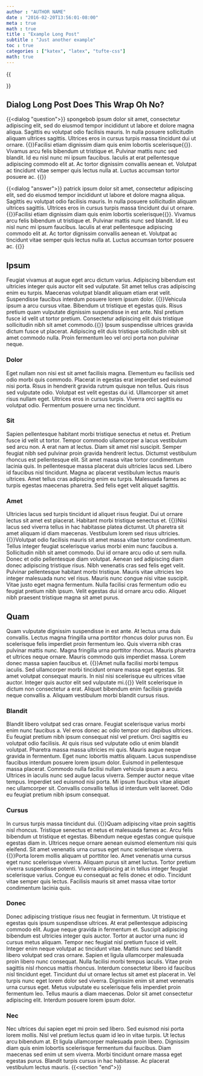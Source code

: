 ```yaml
---
author : "AUTHOR NAME"
date : "2016-02-20T13:56:01-08:00"
meta : true
math : true
title : "Example Long Post"
subtitle : "Just another example"
toc : true
categories : ["katex", "latex", "tufte-css"]
math: true
---
```

{{<section>}}
## Dialog Long Post Does This Wrap Oh No?

{{<dialog "question">}}
spongebob  ipsum dolor sit amet, consectetur adipiscing elit, sed do eiusmod tempor incididunt ut labore et dolore magna aliqua. Sagittis eu volutpat odio facilisis mauris. In nulla posuere sollicitudin aliquam ultrices sagittis. Ultrices eros in cursus turpis massa tincidunt dui ut ornare. {{<sidenote>}}Facilisi etiam dignissim diam quis enim lobortis scelerisque{{</sidenote>}}. Vivamus arcu felis bibendum ut tristique et. Pulvinar mattis nunc sed blandit. Id eu nisl nunc mi ipsum faucibus. Iaculis at erat pellentesque adipiscing commodo elit at. Ac tortor dignissim convallis aenean et. Volutpat ac tincidunt vitae semper quis lectus nulla at. Luctus accumsan tortor posuere ac.
{{</dialog>}}

{{<dialog "answer">}}
patrick  ipsum dolor sit amet, consectetur adipiscing elit, sed do eiusmod tempor incididunt ut labore et dolore magna aliqua. Sagittis eu volutpat odio facilisis mauris. In nulla posuere sollicitudin aliquam ultrices sagittis. Ultrices eros in cursus turpis massa tincidunt dui ut ornare. {{<sidenote>}}Facilisi etiam dignissim diam quis enim lobortis scelerisque{{</sidenote>}}. Vivamus arcu felis bibendum ut tristique et. Pulvinar mattis nunc sed blandit. Id eu nisl nunc mi ipsum faucibus. Iaculis at erat pellentesque adipiscing commodo elit at. Ac tortor dignissim convallis aenean et. Volutpat ac tincidunt vitae semper quis lectus nulla at. Luctus accumsan tortor posuere ac.
{{</dialog>}}
## Ipsum

Feugiat vivamus at augue eget arcu dictum varius. Adipiscing bibendum est ultricies integer quis auctor elit sed vulputate. Sit amet tellus cras adipiscing enim eu turpis. Maecenas volutpat blandit aliquam etiam erat velit. Suspendisse faucibus interdum posuere lorem ipsum dolor. {{<sidenote>}}Vehicula ipsum a arcu cursus vitae. Bibendum ut tristique et egestas quis. Risus pretium quam vulputate dignissim suspendisse in est ante. Nisl pretium fusce id velit ut tortor pretium. Consectetur adipiscing elit duis tristique sollicitudin nibh sit amet commodo.{{</sidenote>}} Ipsum suspendisse ultrices gravida dictum fusce ut placerat. Adipiscing elit duis tristique sollicitudin nibh sit amet commodo nulla. Proin fermentum leo vel orci porta non pulvinar neque.
### Dolor

Eget nullam non nisi est sit amet facilisis magna. Elementum eu facilisis sed odio morbi quis commodo. Placerat in egestas erat imperdiet sed euismod nisi porta. Risus in hendrerit gravida rutrum quisque non tellus. Quis risus sed vulputate odio. Volutpat est velit egestas dui id. Ullamcorper sit amet risus nullam eget. Ultrices eros in cursus turpis. Viverra orci sagittis eu volutpat odio. Fermentum posuere urna nec tincidunt.
### Sit

Sapien pellentesque habitant morbi tristique senectus et netus et. Pretium fusce id velit ut tortor. Tempor commodo ullamcorper a lacus vestibulum sed arcu non. A erat nam at lectus. Diam sit amet nisl suscipit. Semper feugiat nibh sed pulvinar proin gravida hendrerit lectus. Dictumst vestibulum rhoncus est pellentesque elit. Sit amet massa vitae tortor condimentum lacinia quis. In pellentesque massa placerat duis ultricies lacus sed. Libero id faucibus nisl tincidunt. Magna ac placerat vestibulum lectus mauris ultrices. Amet tellus cras adipiscing enim eu turpis. Malesuada fames ac turpis egestas maecenas pharetra. Sed felis eget velit aliquet sagittis.
### Amet

Ultricies lacus sed turpis tincidunt id aliquet risus feugiat. Dui ut ornare lectus sit amet est placerat. Habitant morbi tristique senectus et. {{<sidenote>}}Nisi lacus sed viverra tellus in hac habitasse platea dictumst. Ut pharetra sit amet aliquam id diam maecenas. Vestibulum lorem sed risus ultricies. {{</sidenote>}}Volutpat odio facilisis mauris sit amet massa vitae tortor condimentum. Tellus integer feugiat scelerisque varius morbi enim nunc faucibus a. Sollicitudin nibh sit amet commodo. Dui id ornare arcu odio ut sem nulla. Donec et odio pellentesque diam volutpat. Aenean sed adipiscing diam donec adipiscing tristique risus. Nibh venenatis cras sed felis eget velit. Pulvinar pellentesque habitant morbi tristique. Mauris vitae ultricies leo integer malesuada nunc vel risus. Mauris nunc congue nisi vitae suscipit. Vitae justo eget magna fermentum. Nulla facilisi cras fermentum odio eu feugiat pretium nibh ipsum. Velit egestas dui id ornare arcu odio. Aliquet nibh praesent tristique magna sit amet purus.
## Quam

Quam vulputate dignissim suspendisse in est ante. At lectus urna duis convallis. Lectus magna fringilla urna porttitor rhoncus dolor purus non. Eu scelerisque felis imperdiet proin fermentum leo. Quis viverra nibh cras pulvinar mattis nunc. Magna fringilla urna porttitor rhoncus. Mauris pharetra et ultrices neque ornare. Mauris commodo quis imperdiet massa. Lorem donec massa sapien faucibus et. {{<sidenote>}}Amet nulla facilisi morbi tempus iaculis. Sed ullamcorper morbi tincidunt ornare massa eget egestas. Sit amet volutpat consequat mauris. In nisl nisi scelerisque eu ultrices vitae auctor. Integer quis auctor elit sed vulputate mi.{{</sidenote>}} Velit scelerisque in dictum non consectetur a erat. Aliquet bibendum enim facilisis gravida neque convallis a. Aliquam vestibulum morbi blandit cursus risus.
### Blandit

Blandit libero volutpat sed cras ornare. Feugiat scelerisque varius morbi enim nunc faucibus a. Vel eros donec ac odio tempor orci dapibus ultrices. Eu feugiat pretium nibh ipsum consequat nisl vel pretium. Orci sagittis eu volutpat odio facilisis. At quis risus sed vulputate odio ut enim blandit volutpat. Pharetra massa massa ultricies mi quis. Mauris augue neque gravida in fermentum. Eget nunc lobortis mattis aliquam. Lacus suspendisse faucibus interdum posuere lorem ipsum dolor. Euismod in pellentesque massa placerat. Commodo nulla facilisi nullam vehicula ipsum a arcu. Ultrices in iaculis nunc sed augue lacus viverra. Semper auctor neque vitae tempus. Imperdiet sed euismod nisi porta. Mi ipsum faucibus vitae aliquet nec ullamcorper sit. Convallis convallis tellus id interdum velit laoreet. Odio eu feugiat pretium nibh ipsum consequat.
### Cursus

In cursus turpis massa tincidunt dui. {{<sidenote>}}Quam adipiscing vitae proin sagittis nisl rhoncus. Tristique senectus et netus et malesuada fames ac. Arcu felis bibendum ut tristique et egestas. Bibendum neque egestas congue quisque egestas diam in. Ultrices neque ornare aenean euismod elementum nisi quis eleifend. Sit amet venenatis urna cursus eget nunc scelerisque viverra. {{</sidenote>}}Porta lorem mollis aliquam ut porttitor leo. Amet venenatis urna cursus eget nunc scelerisque viverra. Aliquam purus sit amet luctus. Tortor pretium viverra suspendisse potenti. Viverra adipiscing at in tellus integer feugiat scelerisque varius. Congue eu consequat ac felis donec et odio. Tincidunt vitae semper quis lectus. Facilisis mauris sit amet massa vitae tortor condimentum lacinia quis.
### Donec

Donec adipiscing tristique risus nec feugiat in fermentum. Ut tristique et egestas quis ipsum suspendisse ultrices. At erat pellentesque adipiscing commodo elit. Augue neque gravida in fermentum et. Suscipit adipiscing bibendum est ultricies integer quis auctor. Tortor at auctor urna nunc id cursus metus aliquam. Tempor nec feugiat nisl pretium fusce id velit. Integer enim neque volutpat ac tincidunt vitae. Mattis nunc sed blandit libero volutpat sed cras ornare. Sapien et ligula ullamcorper malesuada proin libero nunc consequat. Nulla facilisi morbi tempus iaculis. Vitae proin sagittis nisl rhoncus mattis rhoncus. Interdum consectetur libero id faucibus nisl tincidunt eget. Tincidunt dui ut ornare lectus sit amet est placerat in. Vel turpis nunc eget lorem dolor sed viverra. Dignissim enim sit amet venenatis urna cursus eget. Metus vulputate eu scelerisque felis imperdiet proin fermentum leo. Tellus mauris a diam maecenas. Dolor sit amet consectetur adipiscing elit. Interdum posuere lorem ipsum dolor.
### Nec

Nec ultrices dui sapien eget mi proin sed libero. Sed euismod nisi porta lorem mollis. Nisl vel pretium lectus quam id leo in vitae turpis. Ut lectus arcu bibendum at. Et ligula ullamcorper malesuada proin libero. Dignissim diam quis enim lobortis scelerisque fermentum dui faucibus. Diam maecenas sed enim ut sem viverra. Morbi tincidunt ornare massa eget egestas purus. Blandit turpis cursus in hac habitasse. Ac placerat vestibulum lectus mauris.
{{<section "end">}}